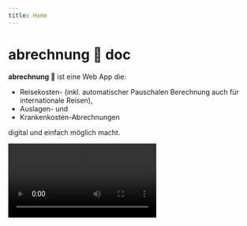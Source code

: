 ```yaml
---
title: Home
---
```


# abrechnung 🧾 doc

**abrechnung 🧾** ist eine Web App die:

- Reisekosten- (inkl. automatischer Pauschalen Berechnung auch für internationale Reisen),
- Auslagen- und
- Krankenkosten-Abrechnungen

digital und einfach möglich macht.

<video controls>
<source src="assets/abrechnung-DE-SMALL.mp4" type="video/mp4">
</video>
